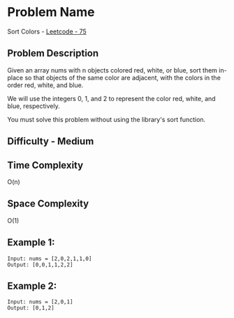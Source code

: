 # Problem Name 
Sort Colors - [Leetcode - 75](https://leetcode.com/problems/sort-colors/)

## Problem Description

Given an array nums with n objects colored red, white, or blue, sort them in-place so that objects of the same color are adjacent, with the colors in the order red, white, and blue.

We will use the integers 0, 1, and 2 to represent the color red, white, and blue, respectively.

You must solve this problem without using the library's sort function.

## Difficulty - Medium

## Time Complexity
O(n)

## Space Complexity
O(1)

## Example 1:
```
Input: nums = [2,0,2,1,1,0]
Output: [0,0,1,1,2,2]
```

## Example 2:
```
Input: nums = [2,0,1]
Output: [0,1,2]
```